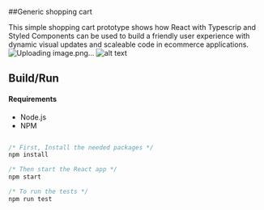 ##Generic shopping cart

This simple shopping cart prototype shows how React with Typescrip and Styled Components can be used to build a friendly user experience with dynamic visual updates and scaleable code in ecommerce applications.
![Uploading image.png…]()
![alt text](https://github.com/[username]/[reponame]/blob/[branch]/image.jpg?raw=true)


## Build/Run

#### Requirements

- Node.js
- NPM

```javascript

/* First, Install the needed packages */
npm install

/* Then start the React app */
npm start

/* To run the tests */
npm run test

```
